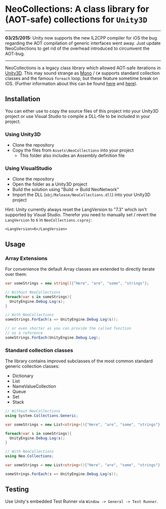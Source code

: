 # NeoCollections: A class library for (AOT-safe) collections for `Unity3D`

---

**03/25/2015:** Unity now supports the new IL2CPP compiler for iOS the bug regarding the AOT compilation of generic interfaces went away. Just update NeoCollections to get rid of the overhead introduced to circumvent the AOT-bug.

---

NeoCollections is a legacy class library which allowed AOT-safe iterations in [Unity3D](http://unity3d.com). This may sound strange as
[Mono](http://www.mono-project.com) / `C#` supports standard collection classes and the famous `foreach` loop, but
these feature sometime break on iOS. (Further information about this can be found [here](http://forum.unity3d.com/threads/system-string-doesnt-implement-interface-system-collections-ienumerator-crash.168019/)
and [here](http://www.makegamessa.com/discussion/1493/its-official-foreach-is-bad-in-unity/p1)).

## Installation

You can either use to copy the source files of this project into your Unity3D project or use Visual Studio to compile a DLL-file to be included in your project.

### Using Unity3D

* Clone the repository
* Copy the files from `Assets\NeoCollections` into your project
  * This folder also includes an Assembly definition file

### Using VisualStudio

* Clone the repository
* Open the folder as a Unity3D project
* Build the solution using "Build -> Build NeoNetwork"
* Import the DLL (`obj/Release/NeoCollections.dll`) into your Unity3D project

Hint: Unity currently always reset the LangVersion to "7.3" which isn't supported by Visual Studio. Therefor you need to manually
set / revert the `LangVersion` to `6` in `NeoCollections.csproj`:

    <LangVersion>6</LangVersion>


## Usage

### Array Extensions

For convenience the default Array classes are extended to directly iterate over them:

```csharp
var someStrings = new string[]{"Here", "are", "some", "strings"};

// Without NeoCollections
foreach(var s in someStrings){
  UnityEngine.Debug.Log(s);
}

// With NeoCollections
someStrings.ForEach(s => UnityEngine.Debug.Log(s));

// or even shorter as you can provide the called function
// as a reference
someStrings.ForEach(UnityEngine.Debug.Log);
```

### Standard collection classes

The library contains improved subclasses of the most common standard generic collection classes:

* Dictionary
* List
* NameValueCollection
* Queue
* Set
* Stack

```csharp
// Without NeoCollections
using System.Collections.Generic;

var someStrings = new List<string>(){"Here", "are", "some", "strings"};

foreach(var s in someStrings){
  UnityEngine.Debug.Log(s);
}

// With NeoCollections
using Neo.Collections;

var someStrings = new List<string>(){"Here", "are", "some", "strings"};

someStrings.ForEach(s => UnityEngine.Debug.Log(s));
```

## Testing

Use Unity's embedded Test Runner via `Window -> General -> Test Runner`.

